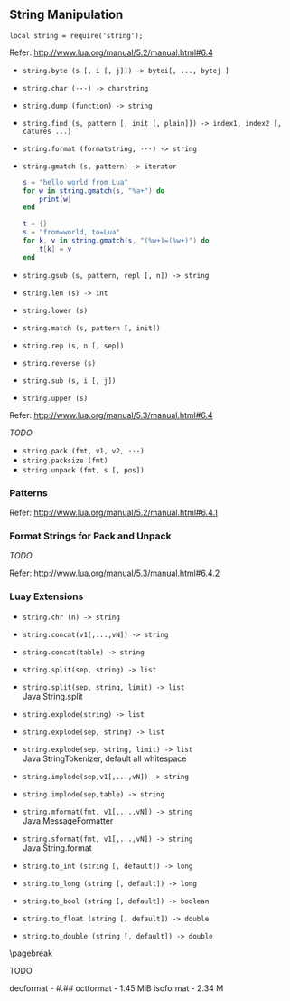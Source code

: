 ## String Manipulation

```
local string = require('string');
```

Refer: http://www.lua.org/manual/5.2/manual.html#6.4

*   `string.byte (s [, i [, j]]) -> bytei[, ..., bytej ]`
*   `string.char (···) -> charstring`
*   `string.dump (function) -> string`
*   `string.find (s, pattern [, init [, plain]]) -> index1, index2 [, catures ...]`
*   `string.format (formatstring, ···) -> string`
*   `string.gmatch (s, pattern) -> iterator`

    ```lua
    s = "hello world from Lua"
    for w in string.gmatch(s, "%a+") do
        print(w)
    end
    ```

    ```lua
    t = {}
    s = "from=world, to=Lua"
    for k, v in string.gmatch(s, "(%w+)=(%w+)") do
        t[k] = v
    end
    ```

*   `string.gsub (s, pattern, repl [, n]) -> string`
*   `string.len (s) -> int`
*   `string.lower (s)`
*   `string.match (s, pattern [, init])`
*   `string.rep (s, n [, sep])`
*   `string.reverse (s)`
*   `string.sub (s, i [, j])`
*   `string.upper (s)`

Refer: http://www.lua.org/manual/5.3/manual.html#6.4

*TODO*

*   `string.pack (fmt, v1, v2, ···)`
*   `string.packsize (fmt)`
*   `string.unpack (fmt, s [, pos])`

### Patterns

Refer: http://www.lua.org/manual/5.2/manual.html#6.4.1

### Format Strings for Pack and Unpack

*TODO*

Refer: http://www.lua.org/manual/5.3/manual.html#6.4.2

### Luay Extensions

*   `string.chr (n) -> string`
*   `string.concat(v1[,...,vN]) -> string`
*   `string.concat(table) -> string`
  
*   `string.split(sep, string) -> list`
*   `string.split(sep, string, limit) -> list` \
    Java String.split
   
*   `string.explode(string) -> list`
*   `string.explode(sep, string) -> list`
*   `string.explode(sep, string, limit) -> list` \
    Java StringTokenizer, default all whitespace
  
*   `string.implode(sep,v1[,...,vN]) -> string`
*   `string.implode(sep,table) -> string`
  
*   `string.mformat(fmt, v1[,...,vN]) -> string` \
    Java MessageFormatter

*   `string.sformat(fmt, v1[,...,vN]) -> string` \
    Java String.format

* `string.to_int (string [, default]) -> long`
* `string.to_long (string [, default]) -> long`
* `string.to_bool (string [, default]) -> boolean`
* `string.to_float (string [, default]) -> double`
* `string.to_double (string [, default]) -> double`

\pagebreak

TODO

decformat - #.##
octformat - 1.45 MiB
isoformat - 2.34 M
